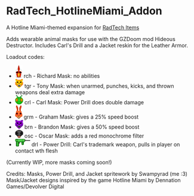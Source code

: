 # RadTech_HotlineMiami_Addon
A Hotline Miami-themed expansion for [RadTech Items](https://github.com/swampyrad/RadTechItemPack)

Adds wearable animal masks for use with 
the GZDoom mod Hideous Destructor.
Includes Carl's Drill and a Jacket reskin 
for the Leather Armor.

Loadout codes:

- ![Thumbnail](https://github.com/swampyrad/RadTech_HotlineMiami_Addon/blob/main/sprites/RICHA0.png) rch - Richard Mask: no abilities
- ![Thumbnail](https://github.com/swampyrad/RadTech_HotlineMiami_Addon/blob/main/sprites/TONYA0.png) tgr - Tony Mask: when unarmed, punches, kicks, and thrown weapons deal extra damage 
- ![Thumbnail](https://github.com/swampyrad/RadTech_HotlineMiami_Addon/blob/main/sprites/CARLA0.png) crl - Carl Mask: Power Drill does double damage 
- ![Thumbnail](https://github.com/swampyrad/RadTech_HotlineMiami_Addon/blob/main/sprites/GRHMA0.png) grm - Graham Mask: gives a 25% speed boost
- ![Thumbnail](https://github.com/swampyrad/RadTech_HotlineMiami_Addon/blob/main/sprites/BRNDA0.png) brn - Brandon Mask: gives a 50% speed boost
- ![Thumbnail](https://github.com/swampyrad/RadTech_HotlineMiami_Addon/blob/main/sprites/OSCRA0.png) osc - Oscar Mask: adds a red monochrome filter
- ![Thumbnail](https://github.com/swampyrad/RadTech_HotlineMiami_Addon/blob/main/sprites/DRLPA0.png) drl - Power Drill: Carl's trademark weapon, 
      pulls in player on contact wth flesh

(Currently WIP, more masks coming soon!)

Credits:
Masks, Power Drill, and Jacket spritework by Swampyrad (me :3)
Mask/Jacket designs inspired by the game Hotline Miami 
by Dennation Games/Devolver Digital
